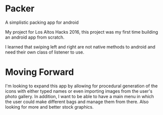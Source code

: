 # Packer
A simplistic packing app for android

My project for Los Altos Hacks 2016, this project was my first time building an android app from scratch.

I learned that swiping left and right are not native methods to android and need their own class of listener to use.

# Moving Forward
I'm looking to expand this app by allowing for procedural generation of the icons with either typed names or even importing images from the user's photo gallery. In addition, I want to be able to have a main menu in which the user could make different bags and manage them from there. Also looking for more and better stock graphics.
